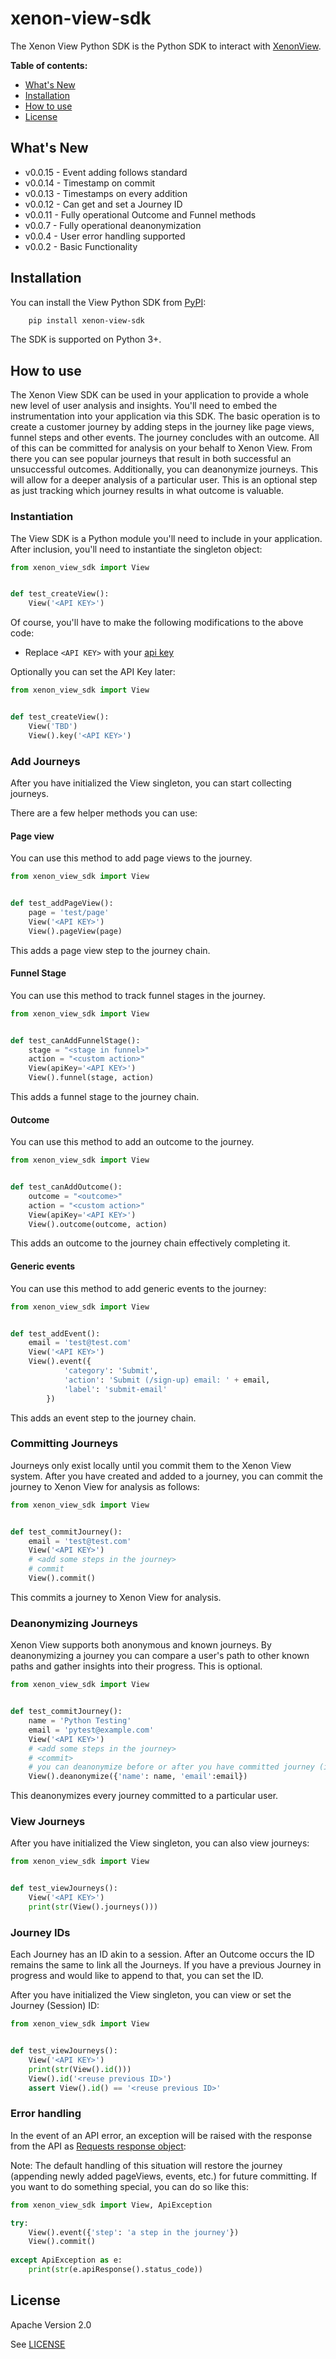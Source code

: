 # xenon-view-sdk

The Xenon View Python SDK is the Python SDK to interact with [XenonView](https://xenonview.com).

**Table of contents:**
* [What's New](#whats-new)
* [Installation](#installation)
* [How to use](#how-to-use)
* [License](#license)

## <a name="whats-new"></a>
## What's New
* v0.0.15 - Event adding follows standard
* v0.0.14 - Timestamp on commit
* v0.0.13 - Timestamps on every addition
* v0.0.12 - Can get and set a Journey ID
* v0.0.11 - Fully operational Outcome and Funnel methods
* v0.0.7 - Fully operational deanonymization
* v0.0.4 - User error handling supported
* v0.0.2 - Basic Functionality

## <a name="installation"></a>
## Installation

You can install the View Python SDK from [PyPI](https://pypi.org/project/xenon-view-sdk):

```bash
    pip install xenon-view-sdk
```

The SDK is supported on Python 3+.

## <a name="how-to-use"></a>
## How to use

The Xenon View SDK can be used in your application to provide a whole new level of user analysis and insights. You'll need to embed the instrumentation into your application via this SDK. The basic operation is to create a customer journey by adding steps in the journey like page views, funnel steps and other events. The journey concludes with an outcome. All of this can be committed for analysis on your behalf to Xenon View. From there you can see popular journeys that result in both successful an unsuccessful outcomes. Additionally, you can deanonymize journeys. This will allow for a deeper analysis of a particular user. This is an optional step as just tracking which journey results in what outcome is valuable.   

### Instantiation
The View SDK is a Python module you'll need to include in your application. After inclusion, you'll need to instantiate the singleton object:

```python
from xenon_view_sdk import View


def test_createView():
    View('<API KEY>')
```
Of course, you'll have to make the following modifications to the above code:
- Replace `<API KEY>` with your [api key](https://xenonview.com/api-get)

Optionally you can set the API Key later:

```python
from xenon_view_sdk import View


def test_createView():
    View('TBD')
    View().key('<API KEY>')
```

### Add Journeys
After you have initialized the View singleton, you can start collecting journeys.

There are a few helper methods you can use:

#### Page view
You can use this method to add page views to the journey.
```python
from xenon_view_sdk import View


def test_addPageView():
    page = 'test/page'
    View('<API KEY>')
    View().pageView(page)
```
This adds a page view step to the journey chain.

#### Funnel Stage
You can use this method to track funnel stages in the journey.
```python
from xenon_view_sdk import View


def test_canAddFunnelStage():
    stage = "<stage in funnel>"
    action = "<custom action>"
    View(apiKey='<API KEY>')
    View().funnel(stage, action)
```
This adds a funnel stage to the journey chain.

#### Outcome
You can use this method to add an outcome to the journey.
```python
from xenon_view_sdk import View


def test_canAddOutcome():
    outcome = "<outcome>"
    action = "<custom action>"
    View(apiKey='<API KEY>')
    View().outcome(outcome, action)
```
This adds an outcome to the journey chain effectively completing it.


#### Generic events
You can use this method to add generic events to the journey:

```python
from xenon_view_sdk import View


def test_addEvent():
    email = 'test@test.com'
    View('<API KEY>')
    View().event({
            'category': 'Submit',
            'action': 'Submit (/sign-up) email: ' + email,
            'label': 'submit-email'
        })
```
This adds an event step to the journey chain.

### Committing Journeys

Journeys only exist locally until you commit them to the Xenon View system. After you have created and added to a journey, you can commit the journey to Xenon View for analysis as follows:
```python
from xenon_view_sdk import View


def test_commitJourney():
    email = 'test@test.com'
    View('<API KEY>')
    # <add some steps in the journey>
    # commit
    View().commit()
```
This commits a journey to Xenon View for analysis.

### Deanonymizing Journeys

Xenon View supports both anonymous and known journeys. By deanonymizing a journey you can compare a user's path to other known paths and gather insights into their progress. This is optional.
```python
from xenon_view_sdk import View


def test_commitJourney():
    name = 'Python Testing'
    email = 'pytest@example.com'
    View('<API KEY>')
    # <add some steps in the journey>
    # <commit>
    # you can deanonymize before or after you have committed journey (in this case after):
    View().deanonymize({'name': name, 'email':email})
```
This deanonymizes every journey committed to a particular user.


### View Journeys
After you have initialized the View singleton, you can also view journeys:

```python
from xenon_view_sdk import View


def test_viewJourneys():
    View('<API KEY>')
    print(str(View().journeys()))
```

### Journey IDs
Each Journey has an ID akin to a session. After an Outcome occurs the ID remains the same to link all the Journeys. If you have a previous Journey in progress and would like to append to that, you can set the ID.

After you have initialized the View singleton, you can view or set the Journey (Session) ID: 

```python
from xenon_view_sdk import View


def test_viewJourneys():
    View('<API KEY>')
    print(str(View().id()))
    View().id('<reuse previous ID>')
    assert View().id() == '<reuse previous ID>'
```

### Error handling
In the event of an API error, an exception will be raised with the response from the API as [Requests response object](https://docs.python-requests.org/en/latest/user/quickstart/#response-content):

Note: The default handling of this situation will restore the journey (appending newly added pageViews, events, etc.) for future committing. If you want to do something special, you can do so like this:

```python
from xenon_view_sdk import View, ApiException

try:
    View().event({'step': 'a step in the journey'})
    View().commit()
    
except ApiException as e:
    print(str(e.apiResponse().status_code))
```

## <a name="license"></a>
## License 

Apache Version 2.0

See [LICENSE](https://github.com/xenonview-com/view-python-sdk/blob/main/LICENSE)
